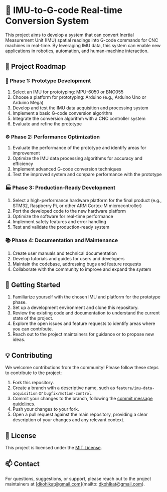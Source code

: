 # 🤖 IMU-to-G-code Real-time Conversion System

This project aims to develop a system that can convert Inertial Measurement Unit (IMU) spatial readings into G-code commands for CNC machines in real-time. By leveraging IMU data, this system can enable new applications in robotics, automation, and human-machine interaction.

## 🚀 Project Roadmap

### 🔧 Phase 1: Prototype Development
1. Select an IMU for prototyping: MPU-6050 or BNO055
2. Choose a platform for prototyping: Arduino (e.g., Arduino Uno or Arduino Mega)
3. Develop and test the IMU data acquisition and processing system
4. Implement a basic G-code conversion algorithm
5. Integrate the conversion algorithm with a CNC controller system
6. Evaluate and refine the prototype

### ⚙️ Phase 2: Performance Optimization
1. Evaluate the performance of the prototype and identify areas for improvement
2. Optimize the IMU data processing algorithms for accuracy and efficiency
3. Implement advanced G-code conversion techniques
4. Test the improved system and compare performance with the prototype

### 🏭 Phase 3: Production-Ready Development
1. Select a high-performance hardware platform for the final product (e.g., STM32, Raspberry Pi, or other ARM Cortex-M microcontroller)
2. Port the developed code to the new hardware platform
3. Optimize the software for real-time performance
4. Implement safety features and error handling
5. Test and validate the production-ready system

### 📚 Phase 4: Documentation and Maintenance
1. Create user manuals and technical documentation
2. Develop tutorials and guides for users and developers
3. Maintain the codebase, addressing bugs and feature requests
4. Collaborate with the community to improve and expand the system

## 🌟 Getting Started

1. Familiarize yourself with the chosen IMU and platform for the prototype phase.
2. Set up a development environment and clone this repository.
3. Review the existing code and documentation to understand the current state of the project.
4. Explore the open issues and feature requests to identify areas where you can contribute.
5. Reach out to the project maintainers for guidance or to propose new ideas.

## 💡 Contributing

We welcome contributions from the community! Please follow these steps to contribute to the project:

1. Fork this repository.
2. Create a branch with a descriptive name, such as `feature/imu-data-acquisition` or `bugfix/motion-control`.
3. Commit your changes to the branch, following the [commit message guidelines](https://chris.beams.io/posts/git-commit/).
4. Push your changes to your fork.
5. Open a pull request against the main repository, providing a clear description of your changes and any relevant context.

## 📄 License

This project is licensed under the [MIT License](LICENSE).

## 📫 Contact

For questions, suggestions, or support, please reach out to the project maintainers at [dkohlkat@gmail.com](mailto: dkohlkat@gmail.com).